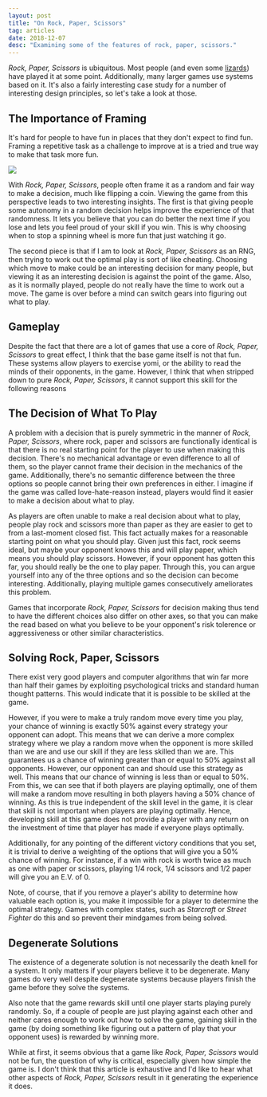 ```yaml
---
layout: post
title: "On Rock, Paper, Scissors"
tag: articles
date: 2018-12-07
desc: "Examining some of the features of rock, paper, scissors."
---
```



*Rock, Paper, Scissors* is ubiquitous. Most people (and even some [lizards](https://en.wikipedia.org/wiki/Common_side-blotched_lizard#Mating)) have played it at some point. Additionally, many larger games use systems based on it. It's also a fairly interesting case study for a number of interesting design principles, so let's take a look at those.

## The Importance of Framing

It's hard for people to have fun in places that they don't expect to find fun. Framing a repetitive task as a challenge to improve at is a tried and true way to make that task more fun.

<img src="/blogImages/coin.jpeg">

With *Rock, Paper, Scissors*, people often frame it as a random and fair way to make a decision, much like flipping a coin. Viewing the game from this perspective leads to two interesting insights. The first is that giving people some autonomy in a random decision helps improve the experience of that randomness. It lets you believe that you can do better the next time if you lose and lets you feel proud of your skill if you win. This is why choosing when to stop a spinning wheel is more fun that just watching it go.


The second piece is that if I am to look at *Rock, Paper, Scissors* as an RNG, then trying to work out the optimal play is sort of like cheating. Choosing which move to make could be an interesting decision for many people, but viewing it as an interesting decision is against the point of the game. Also, as it is normally played, people do not really have the time to work out a move. The game is over before a mind can switch gears into figuring out what to play.

## Gameplay

Despite the fact that there are a lot of games that use a core of *Rock, Paper, Scissors* to great effect, I think that the base game itself is not that fun. These systems allow players to exercise yomi, or the ability to read the minds of their opponents, in the game. However, I think that when stripped down to pure *Rock, Paper, Scissors*, it cannot support this skill for the following reasons

## The Decision of What To Play

A problem with a decision that is purely symmetric in the manner of *Rock, Paper, Scissors*, where rock, paper and scissors are functionally identical is that there is no real starting point for the player to use when making this decision. There's no mechanical advantage or even difference to all of them, so the player cannot frame their decision in the mechanics of the game. Additionally, there's no semantic difference between the three options so people cannot bring their own preferences in either. I imagine if the game was called love-hate-reason instead, players would find it easier to make a decision about what to play.


As players are often unable to make a real decision about what to play, people play rock and scissors more than paper as they are easier to get to from a last-moment closed fist. This fact actually makes for a reasonable starting point on what you should play. Given just this fact, rock seems ideal, but maybe your opponent knows this and will play paper, which means you should play scissors. However, if your opponent has gotten this far, you should really be the one to play paper. Through this, you can argue yourself into any of the three options and so the decision can become interesting. Additionally, playing multiple games consecutively ameliorates this problem.


Games that incorporate *Rock, Paper, Scissors* for decision making thus tend to have the different choices also differ on other axes, so that you can make the read based on what you believe to be your opponent's risk tolerence or aggressiveness or other similar characteristics.

## Solving Rock, Paper, Scissors

There exist very good players and computer algorithms that win far more than half their games by exploiting psychological tricks and standard human thought patterns. This would indicate that it is possible to be skilled at the game.


However, if you were to make a truly random move every time you play, your chance of winning is exactly 50% against every strategy your opponent can adopt. This means that we can derive a more complex strategy where we play a random move when the opponent is more skilled than we are and use our skill if they are less skilled than we are. This guarantees us a chance of winning greater than or equal to 50% against all opponents. However, our opponent can and should use this strategy as well. This means that our chance of winning is less than or equal to 50%. From this, we can see that if both players are playing optimally, one of them will make a random move resulting in both players having a 50% chance of winning. As this is true independent of the skill level in the game, it is clear that skill is not important when players are playing optimally. Hence, developing skill at this game does not provide a player with any return on the investment of time that player has made if everyone plays optimally.


Additionally, for any pointing of the different victory conditions that you set, it is trivial to derive a weighting of the options that will give you a 50% chance of winning. For instance, if a win with rock is worth twice as much as one with paper or scissors, playing 1/4 rock, 1/4 scissors and 1/2 paper will give you an E.V. of 0.


Note, of course, that if you remove a player's ability to determine how valuable each option is, you make it impossible for a player to determine the optimal strategy. Games with complex states, such as *Starcraft* or *Street Fighter* do this and so prevent their mindgames from being solved.

## Degenerate Solutions

The existence of a degenerate solution is not necessarily the death knell for a system. It only matters if your players believe it to be degenerate. Many games do very well despite degenerate systems because players finish the game before they solve the systems.


Also note that the game rewards skill until one player starts playing purely randomly. So, if a couple of people are just playing against each other and neither cares enough to work out how to solve the game, gaining skill in the game (by doing something like figuring out a pattern of play that your opponent uses) is rewarded by winning more.


While at first, it seems obvious that a game like *Rock, Paper, Scissors* would not be fun, the question of why is critical, especially given how simple the game is. I don't think that this article is exhaustive and I'd like to hear what other aspects of *Rock, Paper, Scissors* result in it generating the experience it does.

